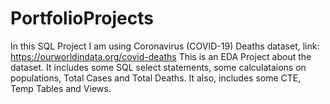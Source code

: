 # PortfolioProjects
In this SQL Project I am using Coronavirus (COVID-19) Deaths dataset, link: https://ourworldindata.org/covid-deaths
This is an EDA Project about the dataset. It includes some SQL select statements, some calculataions on populations, 
Total Cases and Total Deaths. It also, includes some CTE, Temp Tables and Views. 

